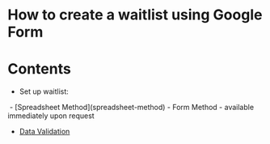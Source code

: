 # How to create a waitlist using Google Form

# Contents
- Set up waitlist:
<img src="https://missweizhang.github.io/google-form-waitlist/img/select_method.PNG" class="img-responsive" alt="">
  - [Spreadsheet Method](spreadsheet-method)
  - Form Method - available immediately upon request
 
- [Data Validation](data-validation)
